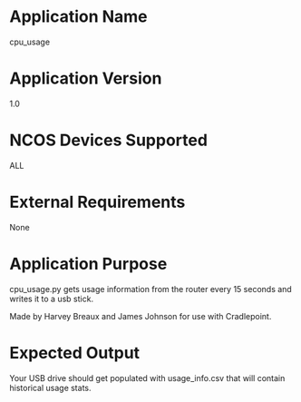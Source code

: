 Application Name
================
cpu_usage

Application Version
===================
1.0

NCOS Devices Supported
======================
ALL

External Requirements
=====================
None

Application Purpose
===================
cpu_usage.py gets usage information from the router every 15 seconds and writes it to a usb stick.

Made by Harvey Breaux and James Johnson for use with Cradlepoint.

Expected Output
===============
Your USB drive should get populated with usage_info.csv that will contain historical usage stats.


